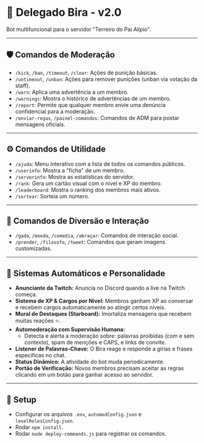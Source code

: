 # 🤖 Delegado Bira - v2.0

Bot multifuncional para o servidor "Terreiro do Pai Alípio".

---

## 🛡️ Comandos de Moderação

- `/kick`, `/ban`, `/timeout`, `/clear`: Ações de punição básicas.
- `/untimeout`, `/unban`: Ações para remover punições (unban via votação da staff).
- `/warn`: Aplica uma advertência a um membro.
- `/warnings`: Mostra o histórico de advertências de um membro.
- `/report`: Permite que qualquer membro envie uma denúncia confidencial para a moderação.
- `/enviar-regas`, `/painel-comandos`: Comandos de ADM para postar mensagens oficiais.

---

## ⚙️ Comandos de Utilidade

- `/ajuda`: Menu interativo com a lista de todos os comandos públicos.
- `/userinfo`: Mostra a "ficha" de um membro.
- `/serverinfo`: Mostra as estatísticas do servidor.
- `/rank`: Gera um cartão visual com o nível e XP do membro.
- `/leaderboard`: Mostra o ranking dos membros mais ativos.
- `/sortear`: Sorteia um número.

---

## 🎉 Comandos de Diversão e Interação

- `/gado`, `/moeda`, `/comedia`, `/abraçar`: Comandos de interação social.
- `/prender`, `/filosofo`, `/tweet`: Comandos que geram imagens customizadas.

---

## 🤖 Sistemas Automáticos e Personalidade

- **Anunciante da Twitch:** Anuncia no Discord quando a live na Twitch começa.
- **Sistema de XP & Cargos por Nível:** Membros ganham XP ao conversar e recebem cargos automaticamente ao atingir certos níveis.
- **Mural de Destaques (Starboard):** Imortaliza mensagens que recebem muitas reações ⭐.
- **Automoderação com Supervisão Humana:**
  - Detecta e alerta a moderação sobre: palavras proibidas (com e sem contexto), spam de menções e CAPS, e links de convite.
- **Listener de Palavras-Chave:** O Bira reage e responde a gírias e frases específicas no chat.
- **Status Dinâmico:** A atividade do bot muda periodicamente.
- **Portão de Verificação:** Novos membros precisam aceitar as regras clicando em um botão para ganhar acesso ao servidor.

---

## 🚀 Setup

- Configurar os arquivos `.env`, `automodConfig.json` e `levelRolesConfig.json`.
- Rodar `npm install`.
- Rodar `node deploy-commands.js` para registrar os comandos.
